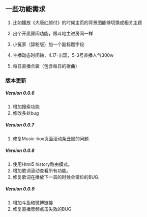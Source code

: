 ## 一些功能需求

1. 比如播放《大唐红颜付》的时候主页的背景图能够切换成相关主题

2. 出个开黑房间功能，跟斗地主进房间一样

3. 小冤家（舔粉版）加一个副标题字段

4. 主播动态时间轴，4.17-出现，5-3号直播人气300w

5. 每日直播合辑（包含每日的歌曲）

### 版本更新

##### Version 0.0.6
1. 增加搜索功能
2. 修改多处bug

##### Version 0.0.7
1. 修复Music-box页面滚动条丑陋的问题.

##### Version 0.0.8
1. 使用Html5 history路由模式。
2. 增加歌词滚动查看所有功能。
3. 修复歌词在播放下一首的时候会错位的BUG.

##### Version 0.0.9
1. 增加斗鱼和微博链接
2. 修复直播音频点击失效的BUG